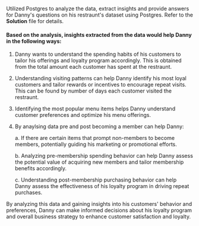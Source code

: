 

Utilized Postgres to analyze the data, extract insights and provide answers for Danny's questions on his restraunt's dataset using Postgres. Refer to the **Solution** file for details.

#### Based on the analysis, insights extracted from the data would help Danny in the following ways:

1. Danny wants to understand the spending habits of his customers to tailor his offerings and loyalty program accordingly. This is obtained from the total amount each customer has spent at the restraunt.

2. Understanding visiting patterns can help Danny identify his most loyal customers and tailor rewards or incentives to encourage repeat visits. This can be found by number of days each customer visited the restraunt.

3. Identifying the most popular menu items helps Danny understand customer preferences and optimize his menu offerings. 

4. By anaylsing data pre and post becoming a member can help Danny:
   
     a. If there are certain items that prompt non-members to become members, potentially guiding his 
     marketing or promotional efforts.
     
     b. Analyzing pre-membership spending behavior can help Danny assess the potential value of 
     acquiring new members and tailor membership benefits accordingly.
     
     c. Understanding post-membership purchasing behavior can help Danny assess the effectiveness of 
     his loyalty program in driving repeat purchases.

By analyzing this data and gaining insights into his customers' behavior and preferences, Danny can make informed decisions about his loyalty program and overall business strategy to enhance customer satisfaction and loyalty.
